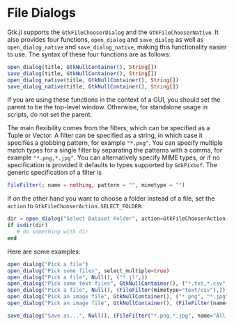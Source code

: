 # File Dialogs

Gtk.jl supports the `GtkFileChooserDialog` and the `GtkFileChooserNative`.
It also provides four functions, `open_dialog` and `save_dialog` as well as `open_dialog_native` and `save_dialog_native`, making this functionality easier to use.
The syntax of these four functions are as follows:

```julia
open_dialog(title, GtkNullContainer(), String[])
save_dialog(title, GtkNullContainer(), String[])
open_dialog_native(title, GtkNullContainer(), String[])
save_dialog_native(title, GtkNullContainer(), String[])
```

If you are using these functions in the context of a GUI, you should set the parent to be the top-level window.
Otherwise, for standalone usage in scripts, do not set the parent.

The main flexibility comes from the filters, which can be specified as a Tuple or Vector.
A filter can be specified as a string, in which case it specifies a globbing pattern, for example `"*.png"`.
You can specify multiple match types for a single filter by separating the patterns with a comma, for example `"*.png,*.jpg"`.
You can alternatively specify MIME types, or if no specification is provided it defaults to types supported by `GdkPixbuf`.
The generic specification of a filter is
```julia
FileFilter(; name = nothing, pattern = "", mimetype = "")
```

If on the other hand you want to choose a folder instead of a file, set the `action` to `GtkFileChooserAction.SELECT_FOLDER`:
```julia
dir = open_dialog("Select Dataset Folder", action=GtkFileChooserAction.SELECT_FOLDER)
if isdir(dir)
   # do something with dir
end
```

Here are some examples:
```julia
open_dialog("Pick a file")
open_dialog("Pick some files", select_multiple=true)
open_dialog("Pick a file", Null(), ("*.jl",))
open_dialog("Pick some text files", GtkNullContainer(), ("*.txt,*.csv",), select_multiple=true)
open_dialog("Pick a file", Null(), (FileFilter(mimetype="text/csv"),))
open_dialog("Pick an image file", GtkNullContainer(), ("*.png", "*.jpg", FileFilter("*.png,*.jpg", name="All supported formats")))
open_dialog("Pick an image file", GtkNullContainer(), (FileFilter(name="Supported image formats"),))

save_dialog("Save as...", Null(), (FileFilter("*.png,*.jpg", name="All supported formats"), "*.png", "*.jpg"))
```
